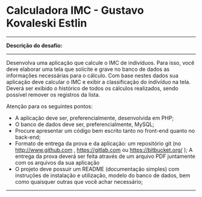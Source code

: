 # Calculadora IMC - Gustavo Kovaleski Estlin
<hr>
<b>Descrição do desafio:</b>
<hr>
Desenvolva uma aplicação que calcule o IMC de indivíduos. Para isso, você deve
elaborar uma tela que solicite e grave no banco de dados as informações necessárias para o
cálculo. Com base nestes dados sua aplicação deve calcular o IMC e exibir a classificação
do indivíduo na tela. Deverá ser exibido o histórico de todos os cálculos realizados, sendo
possível remover os registros da lista.

Atenção para os seguintes pontos:
- A aplicação deve ser, preferencialmente, desenvolvida em PHP;
- O banco de dados deve ser, preferencialmente, MySQL;
- Procure apresentar um código bem escrito tanto no front-end quanto no back-end;
- Formato de entrega da prova e da aplicação: um repositório git (no
http://www.github.com , https://gitlab.com ou https://bitbucket.org/ );
A entrega da prova deverá ser feita através de um arquivo PDF juntamente com os
arquivos da sua aplicação
- O projeto deve possuir um README (documentação simples) com instruções de
instalação e utilização, modelo do banco de dados, bem como quaisquer outras que
você achar necessário;
<hr>
